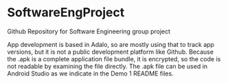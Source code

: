 # SoftwareEngProject
Github Repository for Software Engineering group project

App development is based in Adalo, so are mostly using that to track app versions, but it is not a public development platform like Github.
Because the .apk is a complete application file bundle, it is encrypted, so the code is not readable by examining the file directly.
The .apk file can be used in Android Studio as we indicate in the Demo 1 README files.
